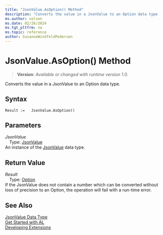```yaml
---
title: "JsonValue.AsOption() Method"
description: "Converts the value in a JsonValue to an Option data type."
ms.author: solsen
ms.date: 02/26/2024
ms.tgt_pltfrm: na
ms.topic: reference
author: SusanneWindfeldPedersen
---
```

[//]: # (START>DO_NOT_EDIT)
[//]: # (IMPORTANT:Do not edit any of the content between here and the END>DO_NOT_EDIT.)
[//]: # (Any modifications should be made in the .xml files in the ModernDev repo.)
# JsonValue.AsOption() Method
> **Version**: _Available or changed with runtime version 1.0._

Converts the value in a JsonValue to an Option data type.


## Syntax
```AL
Result :=   JsonValue.AsOption()
```
## Parameters
*JsonValue*  
&emsp;Type: [JsonValue](jsonvalue-data-type.md)  
An instance of the [JsonValue](jsonvalue-data-type.md) data type.  

## Return Value
*Result*  
&emsp;Type: [Option](../option/option-data-type.md)  
If the JsonValue does not contain a number which can be converted without loss of precision to an Option, the operation will fail with a run-time error.


[//]: # (IMPORTANT: END>DO_NOT_EDIT)



## See Also
[JsonValue Data Type](jsonvalue-data-type.md)  
[Get Started with AL](../../devenv-get-started.md)  
[Developing Extensions](../../devenv-dev-overview.md)